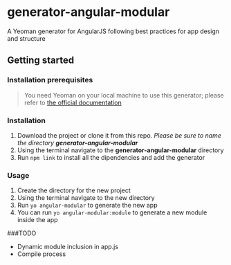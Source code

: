 generator-angular-modular
=========================

A Yeoman generator for AngularJS following best practices for app design and structure


Getting started
---------------

### Installation prerequisites
>You need Yeoman on your local machine to use this generator; please refer to [the official documentation](http://yeoman.io/)

### Installation
1. Download the project or clone it from this repo. *Please be sure to name the directory __generator-angular-modular__*
2. Using the terminal navigate to the __generator-angular-modular__ directory 
3. Run `npm link` to install all the dipendencies and add the generator


### Usage
1. Create the directory for the new project
2. Using the terminal navigate to the new directory
3. Run `yo angular-modular` to generate the new app
4. You can run `yo angular-modular:module` to generate a new module inside the app


###TODO
- Dynamic module inclusion in app.js
- Compile process
